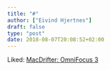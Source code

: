 ```yaml
---
title: "#"
author: ["Eivind Hjertnes"]
draft: false
type: "post"
date: 2018-08-07T20:08:52+02:00
---
```


Liked: [MacDrifter:
OmniFocus 3](http://www.macdrifter.com/2018/08/omnifocus-3.html)

